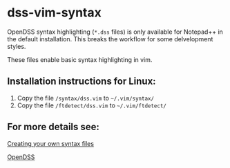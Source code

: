 # dss-vim-syntax
OpenDSS syntax highlighting (`*.dss` files) is only available for Notepad++ in the default installation.
This breaks the workflow for some delvelopment styles.

These files enable basic syntax highlighting in vim.

## Installation instructions for Linux:
1. Copy the file `/syntax/dss.vim` to `~/.vim/syntax/`
1. Copy the file `/ftdetect/dss.vim` to `~/.vim/ftdetect/`

## For more details  see: 
[Creating your own syntax files](https://vim.fandom.com/wiki/Creating_your_own_syntax_files)

[OpenDSS](https://www.epri.com/pages/sa/opendss)

